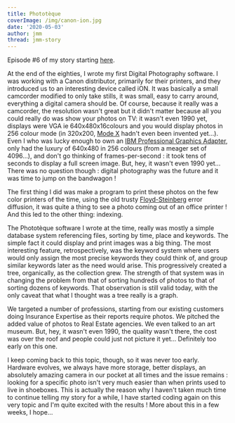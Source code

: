 ```yaml
---
title: Phototèque
coverImage: /img/canon-ion.jpg
date: '2020-05-03'
author: jmm
thread: jmm-story
---
```


Episode #6 of my story starting [here](/posts/20200304-my-first-paid-job).

At the end of the eighties, I wrote my first Digital Photography software. I was working with a Canon distributor, primarily for their printers, and they introduced us to an interesting device called iON. It was basically a small camcorder modified to only take stills, it was small, easy to carry around, everything a digital camera should be. Of course, because it really was a camcorder, the resolution wasn't great but it didn't matter because all you could really do was show your photos on TV: it wasn't even 1990 yet, displays were VGA ie 640x480x16colours and you would display photos in 256 colour mode (in 320x200, [Mode X](https://en.wikipedia.org/wiki/Mode_X) hadn't even been invented yet...). Even I who was lucky enough to own an [IBM Professional Graphics Adapter](https://en.wikipedia.org/wiki/Professional_Graphics_Controller), only had the luxury of 640x480 in 256 colours (from a meager set of 4096...), and don't go thinking of frames-per-second : it took tens of seconds to display a full screen image. But, hey, it wasn't even 1990 yet... There was no question though : digital photography was the future and it was time to jump on the bandwagon !

The first thing I did was make a program to print these photos on the few color printers of the time, using the old trusty [Floyd-Steinberg](https://en.wikipedia.org/wiki/Floyd%E2%80%93Steinberg_dithering) error diffusion, it was quite a thing to see a photo coming out of an office printer ! And this led to the other thing: indexing.

The Phototèque software I wrote at the time, really was mostly a simple database system referencing files, sorting by time, place and keywords. The simple fact it could display and print images was a big thing. The most interesting feature, retrospectively, was the keyword system where users would only assign the most precise keywords they could think of, and group similar keywords later as the need would arise. This progressively created a tree, organically, as the collection grew. The strength of that system was in changing the problem from that of sorting hundreds of photos to that of sorting dozens of keywords. That observation is still valid today, with the only caveat that what I thought was a tree really is a graph.

We targeted a number of professions, starting from our existing customers doing Insurance Expertise as their reports require photos. We pitched the added value of photos to Real Estate agencies. We even talked to an art museum. But, hey, it wasn't even 1990, the quality wasn't there, the cost was over the roof and people could just not picture it yet... Definitely too early on this one.

I keep coming back to this topic, though, so it was never too early. Hardware evolves, we always have more storage, better displays, an absolutely amazing camera in our pocket at all times and the issue remains : looking for a specific photo isn't very much easier than when prints used to live in shoeboxes. This is actually the reason why I haven't taken much time to continue telling my story for a while, I have started coding again on this very topic and I'm quite excited with the results ! More about this in a few weeks, I hope...
